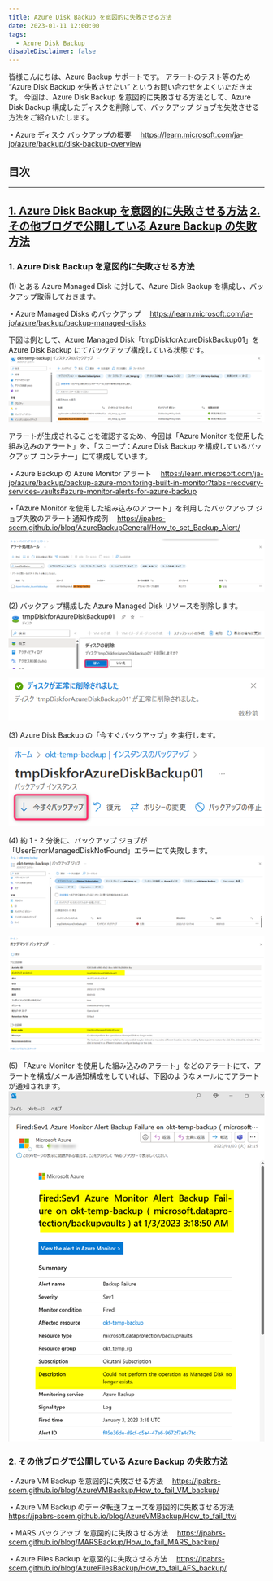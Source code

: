 ```yaml
---
title: Azure Disk Backup を意図的に失敗させる方法
date: 2023-01-11 12:00:00
tags:
  - Azure Disk Backup
disableDisclaimer: false
---
```


<!-- more -->
皆様こんにちは、Azure Backup サポートです。
アラートのテスト等のため “Azure Disk Backup を失敗させたい” というお問い合わせをよくいただきます。
今回は、Azure Disk Backup を意図的に失敗させる方法として、Azure Disk Backup 構成したディスクを削除して、バックアップ ジョブを失敗させる方法をご紹介いたします。

・Azure ディスク バックアップの概要
　https://learn.microsoft.com/ja-jp/azure/backup/disk-backup-overview

## 目次
-----------------------------------------------------------
[1. Azure Disk Backup を意図的に失敗させる方法](#1)
[2. その他ブログで公開している Azure Backup の失敗方法](#2)
-----------------------------------------------------------

### <a id="1"></a> 1. Azure Disk Backup を意図的に失敗させる方法
(1) とある Azure Managed Disk に対して、Azure Disk Backup を構成し、バックアップ取得しておきます。

・Azure Managed Disks のバックアップ
　https://learn.microsoft.com/ja-jp/azure/backup/backup-managed-disks

下図は例として、Azure Managed Disk「tmpDiskforAzureDiskBackup01」を Azure Disk Backup にてバックアップ構成している状態です。
![バックアップ構成済](./How_to_fail_Asure_Disk_backup/How_to_fail_Asure_Disk_backup_01.png)

アラートが生成されることを確認するため、今回は「Azure Monitor を使用した組み込みのアラート」を、「スコープ：Azure Disk Backup を構成しているバックアップ コンテナー」にて構成しています。

・Azure Backup の Azure Monitor アラート
　https://learn.microsoft.com/ja-jp/azure/backup/backup-azure-monitoring-built-in-monitor?tabs=recovery-services-vaults#azure-monitor-alerts-for-azure-backup

・「Azure Monitor を使用した組み込みのアラート」を利用したバックアップ ジョブ失敗のアラート通知作成例
　https://jpabrs-scem.github.io/blog/AzureBackupGeneral/How_to_set_Backup_Alert/

![アラート 処理ルール](./How_to_fail_Asure_Disk_backup/How_to_fail_Asure_Disk_backup_02.png)

(2) バックアップ構成した Azure Managed Disk リソースを削除します。
![ディスク削除01](./How_to_fail_Asure_Disk_backup/How_to_fail_Asure_Disk_backup_03.png)

![ディスク削除02](./How_to_fail_Asure_Disk_backup/How_to_fail_Asure_Disk_backup_04.png)

(3) Azure Disk Backup の「今すぐバックアップ」を実行します。
 
![今すぐバックアップ](./How_to_fail_Asure_Disk_backup/How_to_fail_Asure_Disk_backup_05.png)

(4) 約 1 - 2 分後に、バックアップ ジョブが「UserErrorManagedDiskNotFound」エラーにて失敗します。
![バックアップ ジョブ01](./How_to_fail_Asure_Disk_backup/How_to_fail_Asure_Disk_backup_06.png)

![バックアップ ジョブ02](./How_to_fail_Asure_Disk_backup/How_to_fail_Asure_Disk_backup_07.png)

(5) 「Azure Monitor を使用した組み込みのアラート」などのアラートにて、アラートを構成/メール通知構成をしていれば、下図のようなメールにてアラートが通知されます。
![アラート メール](./How_to_fail_Asure_Disk_backup/How_to_fail_Asure_Disk_backup_08.png)

### <a id="2"></a> 2. その他ブログで公開している Azure Backup の失敗方法
・Azure VM Backup を意図的に失敗させる方法
　https://jpabrs-scem.github.io/blog/AzureVMBackup/How_to_fail_VM_backup/

・Azure VM Backup のデータ転送フェーズを意図的に失敗させる方法
　https://jpabrs-scem.github.io/blog/AzureVMBackup/How_to_fail_ttv/

・MARS バックアップ を意図的に失敗させる方法
　https://jpabrs-scem.github.io/blog/MARSBackup/How_to_fail_MARS_backup/

・Azure Files Backup を意図的に失敗させる方法
　https://jpabrs-scem.github.io/blog/AzureFilesBackup/How_to_fail_AFS_backup/